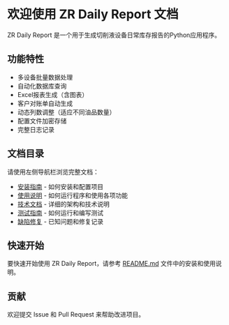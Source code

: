 # 欢迎使用 ZR Daily Report 文档

ZR Daily Report 是一个用于生成切削液设备日常库存报告的Python应用程序。

## 功能特性

- 多设备批量数据处理
- 自动化数据库查询
- Excel报表生成（含图表）
- 客户对账单自动生成
- 动态列数调整（适应不同油品数量）
- 配置文件加密存储
- 完整日志记录

## 文档目录

请使用左侧导航栏浏览完整文档：

- [安装指南](../README.md#安装步骤) - 如何安装和配置项目
- [使用说明](../README.md#使用方法) - 如何运行程序和使用各项功能
- [技术文档](technical_documentation.md) - 详细的架构和技术说明
- [测试指南](../tests/TESTING.md) - 如何运行和编写测试
- [缺陷修复](../defect_fixes/INDEX.md) - 已知问题和修复记录

## 快速开始

要快速开始使用 ZR Daily Report，请参考 [README.md](../README.md) 文件中的安装和使用说明。

## 贡献

欢迎提交 Issue 和 Pull Request 来帮助改进项目。